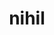 ---
title: nihil
meaning: nothing
ch: [four, mt, mt1thru4, ss, ss4]
pos: nouni
abbgender: (n.)
abbgender2: (neut.)
gender: (neuter)
declension: indecl
note: can be nominative or accusative
derivatives: annihilate, nihilist
---